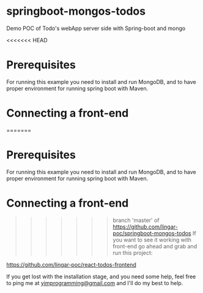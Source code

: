 # springboot-mongos-todos
Demo POC of Todo's webApp  server side with Spring-boot and mongo 

<<<<<<< HEAD
# Prerequisites

For running this example you need to install and run MongoDB, and to have proper environment for running spring boot with Maven.

# Connecting a front-end
=======
# Prerequisites

For running this example you need to install and run MongoDB, and to have proper environment for running spring boot with Maven.

# Connecting a front-end
>>>>>>> branch 'master' of https://github.com/lingar-poc/springboot-mongos-todos
If you want to see it working with front-end go ahead and grab and run this project: 

https://github.com/lingar-poc/react-todos-frontend 

If you get lost with the installation stage, and you need some help, feel free to ping me at yimprogramming@gmail.com and I'll do my best to help.

